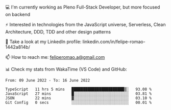 💻 I'm currently working as Pleno Full-Stack Developer, but more focused on backend

⚡ Interested in technologies from the JavaScript universe, Serverless, Clean Architecture, DDD, TDD and other design patterns

👥 Take a look at my LinkedIn profile: linkedin.com/in/felipe-romao-1442a814b/

📫 How to reach me: feliperomao.a@gmail.com

📊 Check my stats from WakaTime (VS Code) and GitHub:

<!--START_SECTION:waka-->

```text
From: 09 June 2022 - To: 16 June 2022

TypeScript   11 hrs 5 mins   ███████████████████████▒░   93.08 %
JavaScript   27 mins         █░░░░░░░░░░░░░░░░░░░░░░░░   03.81 %
JSON         22 mins         ▓░░░░░░░░░░░░░░░░░░░░░░░░   03.10 %
Git Config   0 secs          ░░░░░░░░░░░░░░░░░░░░░░░░░   00.01 %
```

<!--END_SECTION:waka-->
